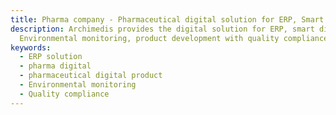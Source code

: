 ```yaml
---
title: Pharma company - Pharmaceutical digital solution for ERP, Smart dispensing
description: Archimedis provides the digital solution for ERP, smart dispensing,
  Environmental monitoring, product development with quality compliance
keywords:
  - ERP solution
  - pharma digital
  - pharmaceutical digital product
  - Environmental monitoring
  - Quality compliance
---
```

